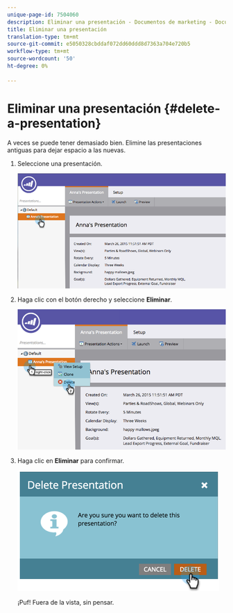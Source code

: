 ```yaml
---
unique-page-id: 7504060
description: Eliminar una presentación - Documentos de marketing - Documentación del producto
title: Eliminar una presentación
translation-type: tm+mt
source-git-commit: e5050328cbddaf072dd60ddd8d7363a704e720b5
workflow-type: tm+mt
source-wordcount: '50'
ht-degree: 0%

---
```



# Eliminar una presentación {#delete-a-presentation}

A veces se puede tener demasiado bien. Elimine las presentaciones antiguas para dejar espacio a las nuevas.

1. Seleccione una presentación.

   ![](assets/image2015-3-26-12-3a26-3a41.png)

1. Haga clic con el botón derecho y seleccione **Eliminar**.

   ![](assets/image2015-3-26-12-3a26-3a51.png)

1. Haga clic en **Eliminar** para confirmar.

   ![](assets/image2015-3-20-16-3a21-3a10.png)

   ¡Puf! Fuera de la vista, sin pensar.
